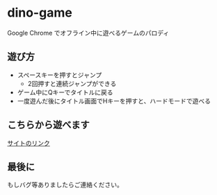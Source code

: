 # dino-game
Google Chrome でオフライン中に遊べるゲームのパロディ

## 遊び方
- スペースキーを押すとジャンプ  
  - 2回押すと連続ジャンプができる  
- ゲーム中にQキーでタイトルに戻る  
- 一度遊んだ後にタイトル画面でHキーを押すと、ハードモードで遊べる

## こちらから遊べます
[サイトのリンク](https://udon-japanese.github.io/dino-game/dino-game.html)

## 最後に
もしバグ等ありましたらご連絡ください。
